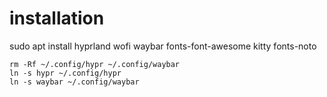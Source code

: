 # installation

sudo apt install hyprland wofi waybar fonts-font-awesome kitty fonts-noto 

~~~
rm -Rf ~/.config/hypr ~/.config/waybar
ln -s hypr ~/.config/hypr
ln -s waybar ~/.config/waybar
~~~




